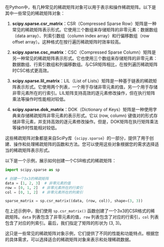 在Python中，有几种常见的稀疏矩阵对象可以用于表示和操作稀疏矩阵。以下是其中一些常见的稀疏矩阵对象：

1. **scipy.sparse.csr_matrix**：CSR（Compressed Sparse Row）矩阵是一种常见的稀疏矩阵表示形式。它使用三个数组来存储矩阵的非零元素：数据数组（data array）、列索引数组（column index array）和行偏移数组（row offset array）。这种格式在按行遍历稀疏矩阵时效率较高。

1. **scipy.sparse.csc_matrix**：CSC（Compressed Sparse Column）矩阵是另一种常见的稀疏矩阵表示形式。它也使用三个数组来存储矩阵的非零元素：数据数组、行索引数组和列偏移数组。与CSR矩阵相比，在按列遍历稀疏矩阵时CSC格式更高效。

1. **scipy.sparse.lil_matrix**：LIL（List of Lists）矩阵是一种基于链表的稀疏矩阵表示形式。它使用两个列表，一个用于存储非零元素的值，另一个用于存储非零元素所在的行索引。LIL矩阵支持高效的逐元素修改操作，但在执行矩阵乘法等操作时性能相对较低。

1. **scipy.sparse.dok_matrix**：DOK（Dictionary of Keys）矩阵是一种使用字典来存储稀疏矩阵非零元素的表示形式。它以 (row, column) 键值对的形式存储非零元素，并支持高效的逐元素修改操作。但是，DOK矩阵在执行矩阵乘法等操作时性能相对较低。

这些稀疏矩阵对象都是来自SciPy库（`scipy.sparse`）的一部分，提供了用于创建、操作和处理稀疏矩阵的函数和方法。您可以使用这些对象根据您的需求选择适当的稀疏矩阵表示形式。

以下是一个示例，展示如何创建一个CSR格式的稀疏矩阵：

```python
import scipy.sparse as sp

# 创建一个3x3的稀疏矩阵
data = [1, 2, 3]  # 非零元素的值
row = [0, 1, 2]  # 非零元素所在的行索引
col = [0, 1, 2]  # 非零元素所在的列索引

sparse_matrix = sp.csr_matrix((data, (row, col)), shape=(3, 3))
```

在上述示例中，我们使用 `sp.csr_matrix()` 函数创建了一个3x3的CSR格式的稀疏矩阵。`data` 列表包含了非零元素的值，`row` 列表包含了对应的行索引，`col` 列表包含了对应的列索引。最后，我们指定了矩阵的形状为 (3, 3)。

这只是一些常见的稀疏矩阵对象示例，它们提供了不同的性能和功能特点。根据您的具体需求，可以选择适合的稀疏矩阵对象来表示和处理稀疏数据。